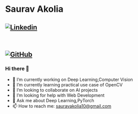 # Saurav Akolia 

## [![Linkedin](https://i.stack.imgur.com/gVE0j.png)](https://www.linkedin.com/sauravakolia) 
&nbsp;
## [![GitHub](https://i.stack.imgur.com/tskMh.png)](https://github.com/sauravakolia)

    
### Hi there 👋

<!--
**sauravakolia/sauravakolia** is a ✨ _special_ ✨ repository because its `README.md` (this file) appears on your GitHub profile.

Here are some ideas to get you started:
-->

* 🔭 I’m currently working on Deep Learning,Computer Vision
* 🌱 I’m currently learning practical use case of OpenCV
* 👯 I’m looking to collaborate on AI projects
* 🤔 I’m looking for help with Web Development
* 💬 Ask me about Deep Learning,PyTorch
* 📫 How to reach me: [sauravakolia10@gmail.com](sauravakolia10@gmail.com)


